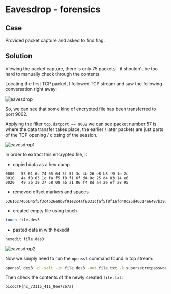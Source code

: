 # Eavesdrop - forensics

## Case

Provided packet capture and asked to find flag.

## Solution

Viewing the packet capture, there is only 75 packets - it shouldn't be too hard to manually check through the contents.

Locating the first TCP packet, I followed TCP stream and saw the following conversation right away:

![eavesdrop](https://github.com/user-attachments/assets/a2bacb3d-1d36-4895-a6e8-41d11f7859b7)


So, we can see that some kind of encrypted file has been transferred to port 9002.

Applying the filter `tcp.dstport == 9002` we can see packet number 57 is where the data transfer takes place, the earlier / later packets are just parts of the TCP opening / closing of the session.

![eavesdrop1](https://github.com/user-attachments/assets/b784a4b3-1901-449d-934d-9f434b807587)


In order to extract this encrypted file, I:

 - copied data as a hex dump

```
0000   53 61 6c 74 65 64 5f 5f 3c 4b 26 e8 b8 f9 1e 2c
0010   4a f8 03 1c fa f5 f8 f1 6f d4 0c 25 d4 03 14 e6
0020   49 7b 39 37 58 08 ab a1 86 f4 8d a4 2e ef a8 95
```

 - removed offset markers and spaces

```
53616c7465645f5f3c4b26e8b8f91e2c4af8031cfaf5f8f16fd40c25d40314e6497b39375808aba186f48da42eefa895
```

 - created empty file using touch 

 ```bash
 touch file.des3
 ```
 - pasted data in with hexedit

```bash
hexedit file.des3
```

![eavesdrop2](https://github.com/user-attachments/assets/c97cfbc4-d32a-4267-9497-c423adb740cf)


Now we simply need to run the `openssl` command found in tcp stream:

```bash
openssl des3 -d -salt -in file.des3 -out file.txt -k supersecretpassword123
```

Then check the contents of the newly created `file.txt`:

`picoCTF{nc_73115_411_0ee7267a}`

